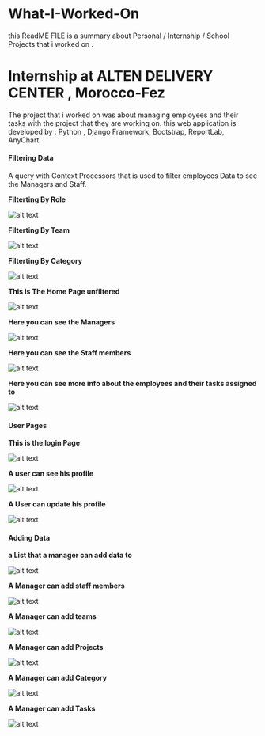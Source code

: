 # What-I-Worked-On
this ReadME FILE is a summary about Personal / Internship / School Projects  that i worked on .
# Internship at ALTEN DELIVERY CENTER , Morocco-Fez
The project that i worked on was about managing employees and their tasks with the project that they are working on.
this web application is developed by : Python , Django Framework, Bootstrap, ReportLab, AnyChart. 
#### Filtering Data 
A query with Context Processors that is used to filter employees Data to see the Managers and Staff.

**Filterting By Role**

![alt text](https://github.com/IsHafid/What-I-Worked-On/blob/main/Alten%20Internship%20Project%20IMGs/Filter%20BY%20Statut.PNG)

**Filterting By Team**

![alt text](https://github.com/IsHafid/What-I-Worked-On/blob/main/Alten%20Internship%20Project%20IMGs/Filter%20BY%20Team.PNG)

**Filterting By Category**

![alt text](https://github.com/IsHafid/What-I-Worked-On/blob/main/Alten%20Internship%20Project%20IMGs/Filter%20BY%20category.PNG)

**This is The Home Page unfiltered** 

![alt text](https://github.com/IsHafid/What-I-Worked-On/blob/main/Alten%20Internship%20Project%20IMGs/All.PNG)

**Here you can see the Managers**

![alt text](https://github.com/IsHafid/What-I-Worked-On/blob/main/Alten%20Internship%20Project%20IMGs/manager.PNG)

**Here you can see the Staff members**

![alt text](https://github.com/IsHafid/What-I-Worked-On/blob/main/Alten%20Internship%20Project%20IMGs/staff.PNG)

**Here you can see more info about the employees and their tasks assigned to** 

![alt text](https://github.com/IsHafid/What-I-Worked-On/blob/main/Alten%20Internship%20Project%20IMGs/user%20detail.PNG)

#### User Pages

**This is the login Page**

![alt text](https://github.com/IsHafid/What-I-Worked-On/blob/main/Alten%20Internship%20Project%20IMGs/Login.PNG)

**A user can see his profile**

![alt text](https://github.com/IsHafid/What-I-Worked-On/blob/main/Alten%20Internship%20Project%20IMGs/profile.PNG)

**A User can update his profile**

![alt text](https://github.com/IsHafid/What-I-Worked-On/blob/main/Alten%20Internship%20Project%20IMGs/upp.PNG)

#### Adding Data
**a List that a manager can add data to**

![alt text](https://github.com/IsHafid/What-I-Worked-On/blob/main/Alten%20Internship%20Project%20IMGs/drop.PNG)

**A Manager can add staff members**

![alt text](https://github.com/IsHafid/What-I-Worked-On/blob/main/Alten%20Internship%20Project%20IMGs/Addu.PNG)

**A Manager can add teams**

![alt text](https://github.com/IsHafid/What-I-Worked-On/blob/main/Alten%20Internship%20Project%20IMGs/addte.PNG)

**A Manager can add Projects**

![alt text](https://github.com/IsHafid/What-I-Worked-On/blob/main/Alten%20Internship%20Project%20IMGs/addp.PNG)

**A Manager can add Category**

![alt text](https://github.com/IsHafid/What-I-Worked-On/blob/main/Alten%20Internship%20Project%20IMGs/addc.PNG)

**A Manager can add Tasks**

![alt text](https://github.com/IsHafid/What-I-Worked-On/blob/main/Alten%20Internship%20Project%20IMGs/addt.PNG)
